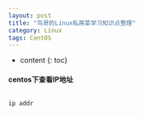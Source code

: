 ```yaml
---
layout: post
title: "鸟哥的Linux私房菜学习知识点整理"
category: Linux
tags: CentOS
---
```


* content
{: toc}


#### centos下查看IP地址

```

ip addr 
```
